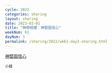 ```yaml
---
cycle: 2022
categories: sharing
layout: sharing
date: 2023-03-01
title: "神學梳理：神堅固信心"
weekNum: 61
dayNum: 3
permalink: /sharing/2022/wk61-day3-sharing.html
---
```


[神堅固信心](https://eccseattle.github.io/media/sharing/2022/wk061/2023-03-01-bin.m4a)

`小錢`
